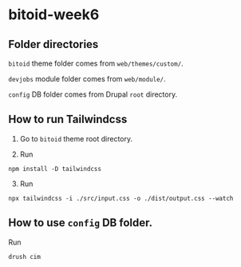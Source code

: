 # bitoid-week6

## Folder directories

`bitoid` theme folder comes from `web/themes/custom/`.

`devjobs` module folder comes from `web/module/`.

`config` DB folder comes from Drupal `root` directory.

## How to run Tailwindcss

1. Go to `bitoid` theme root directory.

2. Run 
```
npm install -D tailwindcss
```
3. Run
```
npx tailwindcss -i ./src/input.css -o ./dist/output.css --watch
```

## How to use `config` DB folder.
Run
```
drush cim
```
